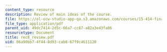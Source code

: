 ```yaml
---
content_type: resource
description: Review of main ideas of the course.
file: https://ol-ocw-studio-app-qa.s3.amazonaws.com/courses/15-414-financial-management-summer-2003/06a90bb74f448d93cab867f9c4611120_rec8_review.pdf
file_type: application/pdf
parent_uid: 49dc7414-2d5c-66a7-cc87-a82a3e43fa06
resourcetype: Document
title: rec8_review.pdf
uid: 06a90bb7-4f44-8d93-cab8-67f9c4611120
---
```


